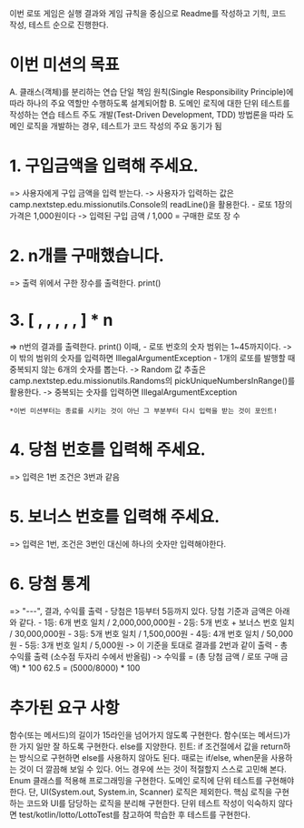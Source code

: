 이번 로또 게임은 실행 결과와 게임 규칙을 중심으로
Readme를 작성하고 기힉, 코드 작성, 테스트 순으로 진행한다.

# 이번 미션의 목표
A. 클래스(객체)를 분리하는 연습
    단일 책임 원칙(Single Responsibility Principle)에 따라
    하나의 주요 역할만 수행하도록 설계되어함
B. 도메인 로직에 대한 단위 테스트를 작성하는 연습
    테스트 주도 개발(Test-Driven Development, TDD) 방법론을 따라 도메인 로직을 개발하는 경우, 
    테스트가 코드 작성의 주요 동기가 됨


# 1. 구입금액을 입력해 주세요.
=> 사용자에게 구입 금액을 입력 받는다.
    -> 사용자가 입력하는 값은 
       camp.nextstep.edu.missionutils.Console의 
       readLine()을 활용한다.
    - 로또 1장의 가격은 1,000원이다
    -> 입력된 구입 금액 / 1,000 = 구매한 로또 장 수 

# 2. n개를 구매했습니다.
=> 출력
위에서 구한 장수를 출력한다. print()

# 3. [ , , , , , ] * n
=> n번의 결과를 출력한다. print()
    이때, 
    - 로또 번호의 숫자 범위는 1~45까지이다.
        -> 이 밖의 범위의 숫자를 입력하면 IllegalArgumentException
    - 1개의 로또를 발행할 때 중복되지 않는 6개의 숫자를 뽑는다.
        -> Random 값 추출은 camp.nextstep.edu.missionutils.Randoms의 
           pickUniqueNumbersInRange()를 활용한다.
        -> 중복되는 숫자를 입력하면 IllegalArgumentException

    *이번 미션부터는 종료를 시키는 것이 아닌 그 부분부터 다시 입력을 받는 것이 포인트!

# 4. 당첨 번호를 입력해 주세요.
=> 입력은 1번 조건은 3번과 같음

# 5. 보너스 번호를 입력해 주세요.
=> 입력은 1번, 조건은 3번인 대신에 하나의 숫자만 입력해야한다.

# 6. 당첨 통계
=> "---", 결과, 수익률 출력
    - 당첨은 1등부터 5등까지 있다. 당첨 기준과 금액은 아래와 같다.
        - 1등: 6개 번호 일치 / 2,000,000,000원
        - 2등: 5개 번호 + 보너스 번호 일치 / 30,000,000원
        - 3등: 5개 번호 일치 / 1,500,000원
        - 4등: 4개 번호 일치 / 50,000원
        - 5등: 3개 번호 일치 / 5,000원
      -> 이 기준을 토대로 결과를 2번과 같이 출력
    - 총 수익률 출력 (소수점 두자리 수에서 반올림)
        -> 수익률 = (총 당첨 금액 / 로또 구매 금액) * 100
            62.5 = (5000/8000) * 100

# 추가된 요구 사항
함수(또는 메서드)의 길이가 15라인을 넘어가지 않도록 구현한다.
함수(또는 메서드)가 한 가지 일만 잘 하도록 구현한다.
else를 지양한다.
힌트: if 조건절에서 값을 return하는 방식으로 구현하면 else를 사용하지 않아도 된다.
때로는 if/else, when문을 사용하는 것이 더 깔끔해 보일 수 있다. 어느 경우에 쓰는 것이 적절할지 스스로 고민해 본다.
Enum 클래스를 적용해 프로그래밍을 구현한다.
도메인 로직에 단위 테스트를 구현해야 한다. 단, UI(System.out, System.in, Scanner) 로직은 제외한다.
핵심 로직을 구현하는 코드와 UI를 담당하는 로직을 분리해 구현한다.
단위 테스트 작성이 익숙하지 않다면 test/kotlin/lotto/LottoTest를 참고하여 학습한 후 테스트를 구현한다.